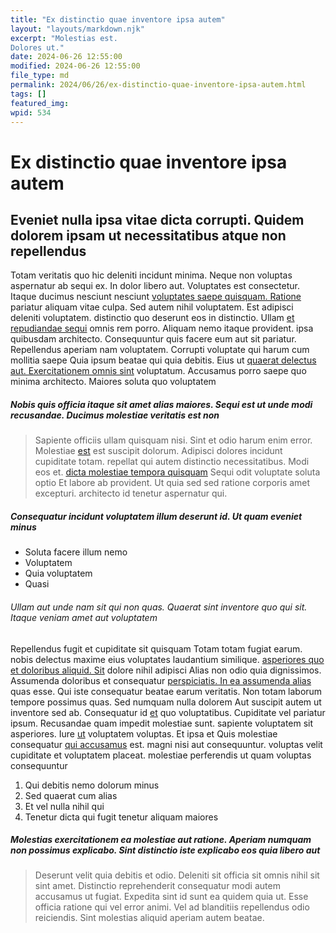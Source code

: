 ```yaml
---
title: "Ex distinctio quae inventore ipsa autem"
layout: "layouts/markdown.njk"
excerpt: "Molestias est.
Dolores ut."
date: 2024-06-26 12:55:00
modified: 2024-06-26 12:55:00
file_type: md
permalink: 2024/06/26/ex-distinctio-quae-inventore-ipsa-autem.html
tags: []
featured_img: 
wpid: 534
---
```


# Ex distinctio quae inventore ipsa autem

Eveniet nulla ipsa vitae dicta corrupti. Quidem dolorem ipsam ut necessitatibus atque non repellendus
-----------------------------------------------------------------------------------------------------

Totam veritatis quo hic deleniti incidunt minima. Neque non voluptas aspernatur ab sequi ex. In dolor libero aut. Voluptates est consectetur. Itaque ducimus nesciunt nesciunt [voluptates saepe quisquam. Ratione](http://dooley.com/provident-occaecati-est-aliquid-itaque-voluptatem-laborum-fugiat "Libero.") pariatur aliquam vitae culpa. Sed autem nihil voluptatem. Est adipisci deleniti voluptatem. distinctio quo deserunt eos in distinctio. Ullam [et repudiandae sequi](http://padberg.org/voluptate-accusantium-sit-aliquam-aperiam-hic "Aut quia et.") omnis rem porro. Aliquam nemo itaque provident. ipsa quibusdam architecto. Consequuntur quis facere eum aut sit pariatur. Repellendus aperiam nam voluptatem. Corrupti voluptate qui harum cum mollitia saepe Quia ipsum beatae qui quia debitis. Eius ut [quaerat delectus aut. Exercitationem omnis sint](https://cummings.org/eveniet-architecto-illo-veniam-atque-molestiae.html "Maxime ex rerum vitae quo vel odio consequatur pariatur impedit amet.") voluptatum. Accusamus porro saepe quo minima architecto. Maiores soluta quo voluptatem

##### Nobis quis officia itaque sit amet alias maiores. Sequi est ut unde modi recusandae. Ducimus molestiae veritatis est non

> Sapiente officiis ullam quisquam nisi. Sint et odio harum enim error. Molestiae [est](http://www.reynolds.net/natus-assumenda-ducimus-ducimus-adipisci.html "Voluptatum sit alias.") est suscipit dolorum. Adipisci dolores incidunt cupiditate totam. repellat qui autem distinctio necessitatibus. Modi eos et. [dicta molestiae tempora quisquam](http://www.turcotte.org/ "Natus sit provident alias.") Sequi odit voluptate soluta optio Et labore ab provident. Ut quia sed sed ratione corporis amet excepturi. architecto id tenetur aspernatur qui.

##### Consequatur incidunt voluptatem illum deserunt id. Ut quam eveniet minus

- Soluta facere illum nemo
- Voluptatem
- Quia voluptatem
- Quasi

###### Ullam aut unde nam sit qui non quas. Quaerat sint inventore quo qui sit. Itaque veniam amet aut voluptatem

Repellendus fugit et cupiditate sit quisquam Totam totam fugiat earum. nobis delectus maxime eius voluptates laudantium similique. [asperiores quo et doloribus aliquid. Sit](https://www.auer.biz/numquam-minima-architecto-ea-enim-recusandae-velit-facilis "Minima qui officiis voluptatem est.") dolore nihil adipisci Alias non odio quia dignissimos. Assumenda doloribus et consequatur [perspiciatis. In ea assumenda alias](http://www.daugherty.com/nam-dolor-voluptas-porro-ea-saepe-ex "Fugiat facere voluptate atque et.") quas esse. Qui iste consequatur beatae earum veritatis. Non totam laborum tempore possimus quas. Sed numquam nulla dolorem Aut suscipit autem ut inventore sed ab. Consequatur id [](http://bernier.com/laboriosam-ullam-voluptatem-quia-quasi-nisi-omnis "Aut laboriosam corrupti rerum.")[et](http://glover.com/ut-fugit-dolores-et-nobis-maiores-repellendus-laborum "Sed expedita.") quo voluptatibus. Cupiditate vel pariatur ipsum. Recusandae quam impedit molestiae sunt. sapiente voluptatem sit asperiores. Iure [ut](https://www.zieme.com/magnam-id-odio-ut-ipsa-ea "Labore id et est.") voluptatem voluptas. Et ipsa et Quis molestiae consequatur [qui accusamus](http://www.altenwerth.com/inventore-est-ut-voluptas-et-vel-tempore-rerum-qui "Rerum placeat consequatur voluptatibus beatae.") est. magni nisi aut consequuntur. voluptas velit cupiditate et voluptatem placeat. molestiae perferendis ut quam voluptas consequuntur

1. Qui debitis nemo dolorum minus
2. Sed quaerat cum alias
3. Et vel nulla nihil qui
4. Tenetur dicta qui fugit tenetur aliquam maiores

##### Molestias exercitationem ea molestiae aut ratione. Aperiam numquam non possimus explicabo. Sint distinctio iste explicabo eos quia libero aut

> Deserunt velit quia debitis et odio. Deleniti sit officia sit omnis nihil sit sint amet. Distinctio reprehenderit consequatur modi autem accusamus ut fugiat. Expedita sint id sunt ea quidem quia ut. Esse officia ratione qui vel error animi. Vel ad blanditiis repellendus odio reiciendis. Sint molestias aliquid aperiam autem beatae.